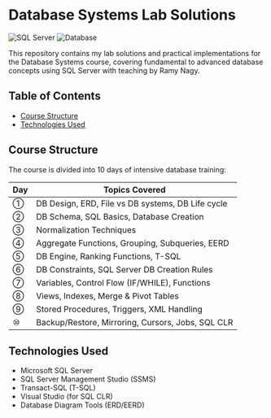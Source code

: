 # Database Systems Lab Solutions

![SQL Server](https://img.shields.io/badge/Microsoft%20SQL%20Server-CC2927?style=for-the-badge&logo=microsoft%20sql%20server&logoColor=white)
![Database](https://img.shields.io/badge/Database-4479A1?style=for-the-badge&logo=mysql&logoColor=white)

This repository contains my lab solutions and practical implementations for the Database Systems course, covering fundamental to advanced database concepts using SQL Server with teaching by Ramy Nagy.

## Table of Contents
- [Course Structure](#course-structure)
- [Technologies Used](#technologies-used)

## Course Structure

The course is divided into 10 days of intensive database training:

| Day | Topics Covered |
|-----|---------------|
| ① | DB Design, ERD, File vs DB systems, DB Life cycle |
| ② | DB Schema, SQL Basics, Database Creation |
| ③ | Normalization Techniques |
| ④ | Aggregate Functions, Grouping, Subqueries, EERD |
| ⑤ | DB Engine, Ranking Functions, T-SQL |
| ⑥ | DB Constraints, SQL Server DB Creation Rules |
| ⑦ | Variables, Control Flow (IF/WHILE), Functions |
| ⑧ | Views, Indexes, Merge & Pivot Tables |
| ⑨ | Stored Procedures, Triggers, XML Handling |
| ⑩ | Backup/Restore, Mirroring, Cursors, Jobs, SQL CLR |


## Technologies Used

- Microsoft SQL Server
- SQL Server Management Studio (SSMS)
- Transact-SQL (T-SQL)
- Visual Studio (for SQL CLR)
- Database Diagram Tools (ERD/EERD)



